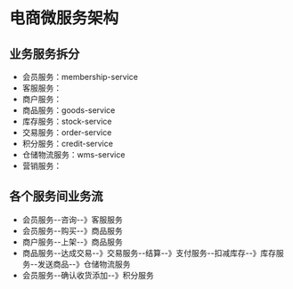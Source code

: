 # 电商微服务架构
## 业务服务拆分
* 会员服务：membership-service
* 客服服务：
* 商户服务：
* 商品服务：goods-service
* 库存服务：stock-service
* 交易服务：order-service
* 积分服务：credit-service
* 仓储物流服务：wms-service
* 营销服务：
## 各个服务间业务流
* 会员服务--咨询--》客服服务
* 会员服务--购买--》商品服务
* 商户服务--上架--》商品服务
* 商品服务--达成交易--》交易服务--结算--》支付服务--扣减库存--》库存服务--发送商品--》仓储物流服务
* 会员服务--确认收货添加--》积分服务